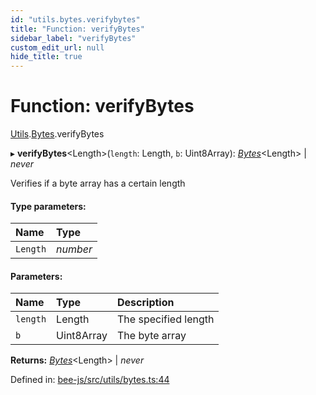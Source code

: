 ```yaml
---
id: "utils.bytes.verifybytes"
title: "Function: verifyBytes"
sidebar_label: "verifyBytes"
custom_edit_url: null
hide_title: true
---
```


# Function: verifyBytes

[Utils](../modules/utils.md).[Bytes](../modules/utils.bytes.md).verifyBytes

▸ **verifyBytes**<Length\>(`length`: Length, `b`: Uint8Array): [*Bytes*](../interfaces/utils.bytes.bytes.md)<Length\> \| *never*

Verifies if a byte array has a certain length

#### Type parameters:

Name | Type |
:------ | :------ |
`Length` | *number* |

#### Parameters:

Name | Type | Description |
:------ | :------ | :------ |
`length` | Length | The specified length   |
`b` | Uint8Array | The byte array    |

**Returns:** [*Bytes*](../interfaces/utils.bytes.bytes.md)<Length\> \| *never*

Defined in: [bee-js/src/utils/bytes.ts:44](https://github.com/ethersphere/bee-js/blob/0ac3a7d/src/utils/bytes.ts#L44)
